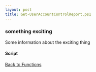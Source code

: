 ```yaml
---
layout: post
title: Get-UserAccountControlReport.ps1
---
```


### something exciting

Some information about the exciting thing

#### Script

<script src="https://gist-it.appspot.com/github.com/BanterBoy/scripts-blog/blob/master/PowerShell/functions/Get-UserAccountControlReport.ps1"></script>

<a href="/menu/_pages/functions.html">Back to Functions</a>
